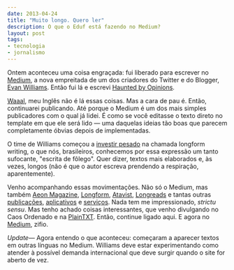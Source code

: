 ```yaml
---
date: 2013-04-24
title: "Muito longo. Quero ler"
description: O que o Eduf está fazendo no Medium?
layout: post
tags: 
- tecnologia
- jornalismo
---
```


Ontem aconteceu uma coisa engraçada: fui liberado para escrever no [Medium](http://medium.com), a nova empreitada de um dos criadores do Twitter e do Blogger, [Evan Williams](https://en.wikipedia.org/wiki/Evan_Williams_(entrepreneur)). Então fui lá e escrevi [Haunted by Opinions](https://medium.com/i-m-h-o/21558e37f6f7).

[Waaal](https://www.youtube.com/watch?v=PICFe4fhj9s), meu Inglês não é lá essas coisas. Mas a cara de pau é. Então, continuarei publicando. Até porque o Medium é um dos mais simples publicadores com o qual já lidei. É como se você editasse o texto direto no template em que ele será lido — uma daquelas ideias tão boas que parecem completamente óbvias depois de implementadas.

O time de Williams começou a [investir pesado](https://www.readmatter.com/matter-medium-faq/) na chamada longform writing, o que nós, brasileiros, conhecemos por essa expressão um tanto sufocante, "escrita de fôlego". Quer dizer, textos mais elaborados e, às vezes, longos (não é que o autor escreva prendendo a respiração, aparentemente).

Venho acompanhando essas movimentações. Não só o Medium, mas também [Aeon Magazine](http://www.aeonmagazine.com/), [Longform](http://longform.org/), [Atavist](https://www.atavist.com/), [Longreads](http://longreads.com/) e tantas outras [publicações](http://narrative.ly/), [aplicativos](https://www.dotdotdot.me/) e [serviços](http://readlists.com/). Nada tem me impressionado, *strictu sensu*. Mas tenho achado coisas interessantes, que venho divulgando no Caos Ordenado e na [PlainTXT](http://caosordenado.com/plaintxt.html). Então, continue ligado aqui. E agora no [Medium](https://medium.com/@eduf), zifio.

*Update—* Agora entendo o que aconteceu: começaram a aparecer textos em outras línguas no Medium. Williams deve estar experimentando como atender à possível demanda internacional que deve surgir quando o site for aberto de vez.